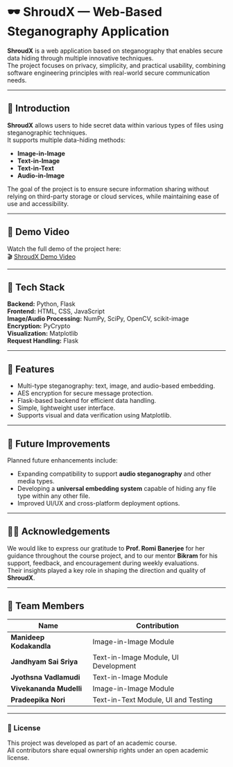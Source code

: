 # 🕶️ ShroudX — Web-Based Steganography Application

**ShroudX** is a web application based on steganography that enables secure data hiding through multiple innovative techniques.  
The project focuses on privacy, simplicity, and practical usability, combining software engineering principles with real-world secure communication needs.

---

## 📘 Introduction

**ShroudX** allows users to hide secret data within various types of files using steganographic techniques.  
It supports multiple data-hiding methods:

- **Image-in-Image**
- **Text-in-Image**
- **Text-in-Text**
- **Audio-in-Image**

The goal of the project is to ensure secure information sharing without relying on third-party storage or cloud services, while maintaining ease of use and accessibility.

---

## 🎥 Demo Video

Watch the full demo of the project here:  
🎬 [ShroudX Demo Video](https://youtu.be/Oz_9VraoEec)

---

## 🧰 Tech Stack

**Backend:** Python, Flask  
**Frontend:** HTML, CSS, JavaScript  
**Image/Audio Processing:** NumPy, SciPy, OpenCV, scikit-image  
**Encryption:** PyCrypto  
**Visualization:** Matplotlib  
**Request Handling:** Flask  

---

## 🧠 Features

- Multi-type steganography: text, image, and audio-based embedding.  
- AES encryption for secure message protection.  
- Flask-based backend for efficient data handling.  
- Simple, lightweight user interface.  
- Supports visual and data verification using Matplotlib.  

---

## 🧩 Future Improvements

Planned future enhancements include:

- Expanding compatibility to support **audio steganography** and other media types.  
- Developing a **universal embedding system** capable of hiding any file type within any other file.  
- Improved UI/UX and cross-platform deployment options.

---

## 👨‍🏫 Acknowledgements

We would like to express our gratitude to **Prof. Romi Banerjee** for her guidance throughout the course project, and to our mentor **Bikram** for his support, feedback, and encouragement during weekly evaluations.  
Their insights played a key role in shaping the direction and quality of **ShroudX**.

---

## 👥 Team Members

| Name | Contribution |
|------|---------------|
| **Manideep Kodakandla** | Image-in-Image Module |
| **Jandhyam Sai Sriya** | Text-in-Image Module, UI Development |
| **Jyothsna Vadlamudi** | Text-in-Image Module |
| **Vivekananda Mudelli** | Image-in-Image Module |
| **Pradeepika Nori** | Text-in-Text Module, UI and Testing |

---

### 🧾 License

This project was developed as part of an academic course.  
All contributors share equal ownership rights under an open academic license.
